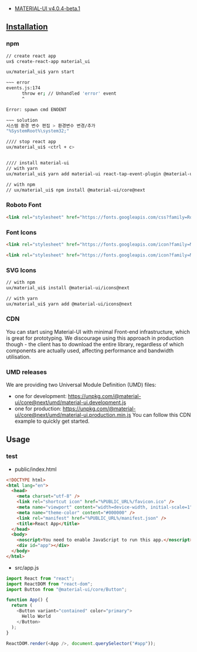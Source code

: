 - [MATERIAL-UI v4.0.4-beta.1](https://next.material-ui.com/)

## [Installation](https://next.material-ui.com/getting-started/installation/)

### npm
```bash
// create react app
ux$ create-react-app material_ui

ux/material_ui$ yarn start

~~~ error
events.js:174
      throw er; // Unhandled 'error' event
      ^

Error: spawn cmd ENOENT

~~~ solution
시스템 환경 변수 편집 > 환경변수 변경/추가
"%SystemRoot%\system32;"

//// stop react app
ux/material_ui$ <ctrl + c>


//// install material-ui
// with yarn
ux/material_ui$ yarn add material-ui react-tap-event-plugin @material-ui/core@next

// with npm
// ux/material_ui$ npm install @material-ui/core@next

```

### Roboto Font
```html
<link rel="stylesheet" href="https://fonts.googleapis.com/css?family=Roboto:300,400,500" />
```

### Font Icons
```html
<link rel="stylesheet" href="https://fonts.googleapis.com/icon?family=Material+Icons" />
```

```html
<link rel="stylesheet" href="https://fonts.googleapis.com/icon?family=Material+Icons" />
```

### SVG Icons
```bash
// with npm
ux/material_ui$ install @material-ui/icons@next

// with yarn
ux/material_ui$ yarn add @material-ui/icons@next
```

### CDN
You can start using Material-UI with minimal Front-end infrastructure, which is great for prototyping. We discourage using this approach in production though - the client has to download the entire library, regardless of which components are actually used, affecting performance and bandwidth utilisation.

### UMD releases
We are providing two Universal Module Definition (UMD) files:

- one for development: https://unpkg.com/@material-ui/core@next/umd/material-ui.development.js
- one for production: https://unpkg.com/@material-ui/core@next/umd/material-ui.production.min.js
You can follow this CDN example to quickly get started.


## Usage

### test
- public/index.html
```html
<!DOCTYPE html>
<html lang="en">
  <head>
    <meta charset="utf-8" />
    <link rel="shortcut icon" href="%PUBLIC_URL%/favicon.ico" />
    <meta name="viewport" content="width=device-width, initial-scale=1" />
    <meta name="theme-color" content="#000000" />
    <link rel="manifest" href="%PUBLIC_URL%/manifest.json" />
    <title>React App</title>
  </head>
  <body>
    <noscript>You need to enable JavaScript to run this app.</noscript>
    <div id="app"></div>
  </body>
</html>
```

- src/app.js
```javascript
import React from "react";
import ReactDOM from "react-dom";
import Button from "@material-ui/core/Button";

function App() {
  return (
    <Button variant="contained" color="primary">
      Hello World
    </Button>
  );
}

ReactDOM.render(<App />, document.querySelector("#app"));
```

